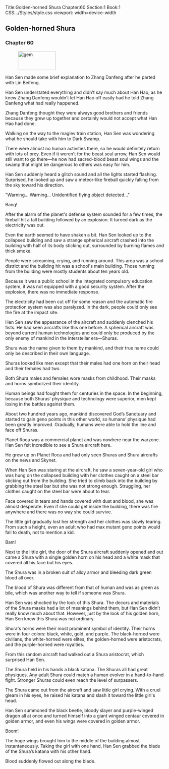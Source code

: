 Title:Golden-horned Shura 
Chapter:60 
Section:1 
Book:1 
CSS:../Styles/style.css 
viewport: width=device-width
  
## Golden-horned Shura
### Chapter 60 
<figure>
	<img src="../Images/gem.gif" alt="gem" id="gem" width="120" height="60" />
</figure>
  

  
  Han Sen made some brief explanation to Zhang Danfeng after he parted with Lin Beifeng.

Han Sen understated everything and didn’t say much about Han Hao, as he knew Zhang Danfeng wouldn’t let Han Hao off easily had he told Zhang Danfeng what had really happened.

Zhang Danfeng thought they were always good brothers and friends because they grew up together and certainly would not accept what Han Hao had done.

Walking on the way to the maglev train station, Han Sen was wondering what he should take with him to Dark Swamp.

There were almost no human activities there, so he would definitely return with lots of prey. Even if it weren’t for the beast soul arrow, Han Sen would still want to go there—he now had sacred-blood beast soul wings and the swamp that might be dangerous to others was easy for him.

Han Sen suddenly heard a glitch sound and all the lights started flashing. Surprised, he looked up and saw a meteor-like fireball quickly falling from the sky toward his direction.

"Warning… Warning… Unidentified flying object detected..."

Bang!

After the alarm of the planet's defense system sounded for a few times, the fireball hit a tall building followed by an explosion. It turned dark as the electricity was out.

Even the earth seemed to have shaken a bit. Han Sen looked up to the collapsed building and saw a strange spherical aircraft crashed into the building with half of its body sticking out, surrounded by burning flames and thick smoke.

People were screaming, crying, and running around. This area was a school district and the building hit was a school's main building. Those running from the building were mostly students about ten years old.

Because it was a public school in the integrated compulsory education system, it was not equipped with a good security system. After the explosion, there was no immediate response.

The electricity had been cut off for some reason and the automatic fire protection system was also paralyzed. In the dark, people could only see the fire at the impact site.

Hen Sen saw the appearance of the aircraft and suddenly clenched his fists. He had seen aircrafts like this one before. A spherical aircraft was beyond current human technologies and could only be produced by the only enemy of mankind in the interstellar era—Shuras.

Shura was the name given to them by mankind, and their true name could only be described in their own language.

Shuras looked like men except that their males had one horn on their head and their females had two.

Both Shura males and females wore masks from childhood. Their masks and horns symbolized their identity.

Human beings had fought them for centuries in the space. In the beginning, because both Shuras’ physique and technology were superior, men kept losing in the battles against them.

About two hundred years ago, mankind discovered God’s Sanctuary and started to gain geno points in this other world, so humans’ physique had been greatly improved. Gradually, humans were able to hold the line and face off Shuras.

Planet Roca was a commercial planet and was nowhere near the warzone. Han Sen felt incredible to see a Shura aircraft here.

He grew up on Planet Roca and had only seen Shuras and Shura aircrafts on the news and Skynet.

When Han Sen was staring at the aircraft, he saw a seven-year-old girl who was hung on the collapsed building with her clothes caught on a steel bar sticking out from the building. She tried to climb back into the building by grabbing the steel bar but she was not strong enough. Struggling, her clothes caught on the steel bar were about to tear.

Face covered in tears and hands covered with dust and blood, she was almost desperate. Even if she could get inside the building, there was fire anywhere and there was no way she could survive.

The little girl gradually lost her strength and her clothes was slowly tearing. From such a height, even an adult who had max mutant geno points would fall to death, not to mention a kid.

Bam!

Next to the little girl, the door of the Shura aircraft suddenly opened and out came a Shura with a single golden horn on his head and a white mask that covered all his face but his eyes.

The Shura was in a broken suit of alloy armor and bleeding dark green blood all over.

The blood of Shura was different from that of human and was as green as bile, which was another way to tell if someone was Shura.

Han Sen was shocked by the look of this Shura. The decors and materials of the Shura masks had a lot of meanings behind them, but Han Sen didn’t really know much about that. However, just by the look of his golden horn, Han Sen knew this Shura was not ordinary.

Shura's horns were their most prominent symbol of identity. Their horns were in four colors: black, white, gold, and purple. The black-horned were civilians, the white-horned were elites, the golden-horned were aristocrats, and the purple-horned were royalties.

From this random aircraft had walked out a Shura aristocrat, which surprised Han Sen.

The Shura held in his hands a black katana. The Shuras all had great physiques. Any adult Shura could match a human evolver in a hand-to-hand fight. Stronger Shuras could even reach the level of surpassers.

The Shura came out from the aircraft and saw little girl crying. With a cruel gleam in his eyes, he raised his katana and slash it toward the little girl's head.

Han Sen summoned the black beetle, bloody slayer and purple-winged dragon all at once and turned himself into a giant winged centaur covered in golden armor, and even his wings were covered in golden armor.

Boom!

The huge wings brought him to the middle of the building almost instantaneously. Taking the girl with one hand, Han Sen grabbed the blade of the Shura’s katana with his other hand.

Blood suddenly flowed out along the blade.

